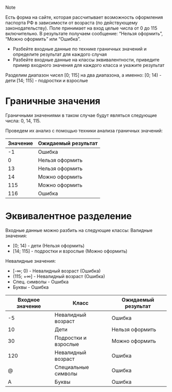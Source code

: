 
> [!NOTE]
> Есть форма на сайте, которая рассчитывает возможность оформления паспорта РФ в зависимости от возраста (по действующему законодательству). Поле принимает на вход целые числа от 0 до 115 включительно. В результате получаем сообщение: “Нельзя оформить”, “Можно оформить” или “Ошибка”.
> 
> - Разбейте входные данные по технике граничных значений и определите результат для каждого случая
> - Разбейте входные данные на классы эквивалентности, приведите пример входного значения для каждого класса и укажите результат

Разделим диапазон чисел [0; 115] на два диапазона, а именно: 
[0; 14) - дети
[14; 115] - подростки и взрослые
# Граничные значения
Граничными значениями в таком случае будут являться следующие числа: 0, 14, 115.

Проведем их анализ с помощью техники анализа граничных значений:

| Значение | Ожидаемый результат |
| -------- | ------------------- |
| -1       | Ошибка              |
| 0        | Нельзя оформить     |
| 13       | Нельзя оформить     |
| 14       | Можно оформить      |
| 115      | Можно оформить      |
| 116      | Ошибка              |

# Эквивалентное разделение

Входные данные можно разбить на следующие классы:
Валидные значения: 
- [0; 14) - дети (Нельзя оформить)
- [14; 115] - подростки и взрослые (Можно оформить)

Невалидные значения:
- [-$\infty$; 0) - Невалидный возраст (Ошибка)
- (115; +$\infty$] - Невалидный возраст (Ошибка)
- Спец. символы - Ошибка
- Буквы - Ошибка

| Входное значение | Класс                      | Ожидаемый результат |
|------------------|----------------------------|---------------------|
| -5               | Невалидный возраст         | Ошибка              |
| 10               | Дети                       | Нельзя оформить     |
| 30               | Подростки и взрослые       | Можно оформить      |
| 120              | Невалидный возраст         | Ошибка              |
| @                | Специальные символы        | Ошибка              |
| A                | Буквы                      | Ошибка              |